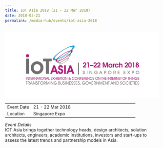 ```yaml
---
title: IOT Asia 2018 (21 - 22 Mar 2018)
date: 2018-03-21
permalink: /media-hub/events/iot-asia-2018
---
```


![IoT Asia 2018](/images/media-hub/events/till-2020/iot-asia-2018.png)

<table style="width:100%">
  <tr>
    <td style="width:20%">Event Date</td>	
    <td style="width:80%">21 - 22 Mar 2018</td>	
  </tr>
	<td>Location</td>
	<td>Singapore Expo</td>	
  </tr>
</table>

*Event Details*<br>	
IOT Asia brings together technology heads, design architects, solution architects, engineers, academic institutions, investors and start-ups to assess the latest trends and partnership models in Asia.